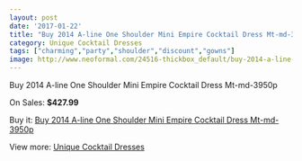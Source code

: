 ```yaml
---
layout: post
date: '2017-01-22'
title: "Buy 2014 A-line One Shoulder Mini Empire Cocktail Dress Mt-md-3950p"
category: Unique Cocktail Dresses
tags: ["charming","party","shoulder","discount","gowns"]
image: http://www.neoformal.com/24516-thickbox_default/buy-2014-a-line-one-shoulder-mini-empire-cocktail-dress-mt-md-3950p.jpg
---
```

Buy 2014 A-line One Shoulder Mini Empire Cocktail Dress Mt-md-3950p

On Sales: **$427.99**
<a href="https://www.neoformal.com/en/unique-cocktail-dresses/8331-buy-2014-a-line-one-shoulder-mini-empire-cocktail-dress-mt-md-3950p.html"><amp-img layout="responsive" width="600" height="600" src="//www.neoformal.com/24516-thickbox_default/buy-2014-a-line-one-shoulder-mini-empire-cocktail-dress-mt-md-3950p.jpg" alt="Buy 2014 A-line One Shoulder Mini Empire Cocktail Dress Mt-md-3950p 0" /></a>
<a href="https://www.neoformal.com/en/unique-cocktail-dresses/8331-buy-2014-a-line-one-shoulder-mini-empire-cocktail-dress-mt-md-3950p.html"><amp-img layout="responsive" width="600" height="600" src="//www.neoformal.com/24520-thickbox_default/buy-2014-a-line-one-shoulder-mini-empire-cocktail-dress-mt-md-3950p.jpg" alt="Buy 2014 A-line One Shoulder Mini Empire Cocktail Dress Mt-md-3950p 1" /></a>
<a href="https://www.neoformal.com/en/unique-cocktail-dresses/8331-buy-2014-a-line-one-shoulder-mini-empire-cocktail-dress-mt-md-3950p.html"><amp-img layout="responsive" width="600" height="600" src="//www.neoformal.com/24519-thickbox_default/buy-2014-a-line-one-shoulder-mini-empire-cocktail-dress-mt-md-3950p.jpg" alt="Buy 2014 A-line One Shoulder Mini Empire Cocktail Dress Mt-md-3950p 2" /></a>
<a href="https://www.neoformal.com/en/unique-cocktail-dresses/8331-buy-2014-a-line-one-shoulder-mini-empire-cocktail-dress-mt-md-3950p.html"><amp-img layout="responsive" width="600" height="600" src="//www.neoformal.com/24518-thickbox_default/buy-2014-a-line-one-shoulder-mini-empire-cocktail-dress-mt-md-3950p.jpg" alt="Buy 2014 A-line One Shoulder Mini Empire Cocktail Dress Mt-md-3950p 3" /></a>
<a href="https://www.neoformal.com/en/unique-cocktail-dresses/8331-buy-2014-a-line-one-shoulder-mini-empire-cocktail-dress-mt-md-3950p.html"><amp-img layout="responsive" width="600" height="600" src="//www.neoformal.com/24517-thickbox_default/buy-2014-a-line-one-shoulder-mini-empire-cocktail-dress-mt-md-3950p.jpg" alt="Buy 2014 A-line One Shoulder Mini Empire Cocktail Dress Mt-md-3950p 4" /></a>

Buy it: [Buy 2014 A-line One Shoulder Mini Empire Cocktail Dress Mt-md-3950p](https://www.neoformal.com/en/unique-cocktail-dresses/8331-buy-2014-a-line-one-shoulder-mini-empire-cocktail-dress-mt-md-3950p.html "Buy 2014 A-line One Shoulder Mini Empire Cocktail Dress Mt-md-3950p")

View more: [Unique Cocktail Dresses](https://www.neoformal.com/en/158-unique-cocktail-dresses "Unique Cocktail Dresses")